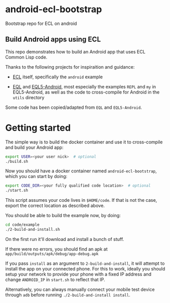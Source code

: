 # android-ecl-bootstrap
Bootstrap repo for ECL on android

## Build Android apps using ECL

This repo demonstrates how to build an Android app that uses ECL
Common Lisp code.

Thanks to the following projects for inspiraition and guidance:

* [ECL](https://gitlab.com/embeddable-common-lisp/ecl) itself,
  specifically the `android` example

* [EQL](https://gitlab.com/eql/EQL5) and
  [EQL5-Android](https://gitlab.com/eql/EQL5-Android), most especially
  the examples `REPL` and `my` in EQL5-Android, as well as the code to
  cross-compile for Android in the `utils` directory

Some code has been copied/adapted from `EQL` and `EQL5-Android`.


# Getting started

The simple way is to build the docker container and use it to
cross-compile and build your Android app:

````bash
export USER=<your user nick>  # optional
./build.sh
````

Now you should have a docker container named `android-ecl-bootstrap`,
which you can start by doing:

````bash
export CODE_DIR=<your fully qualified code location>  # optional
./start.sh
````

This script assumes your code lives in `$HOME/code`. If that is not
the case, export the correct location as described above.

You should be able to build the example now, by doing:

````bash
cd code/example
./2-build-and-install.sh
````

On the first run it'll download and install a bunch of stuff.

If there were no errors, you should find an apk at
`app/build/outputs/apk/debug/app-debug.apk`

If you pass `install` as an argument to `2-build-and-install`, it will
attempt to install the app on your connected phone. For this to work,
ideally you should setup your network to provide your phone with a
fixed IP address and change `ANDROID_IP` in `start.sh` to reflect that
IP.

Alternatively, you can always manually connect your mobile test device
through `adb` before running `./2-build-and-install install`.